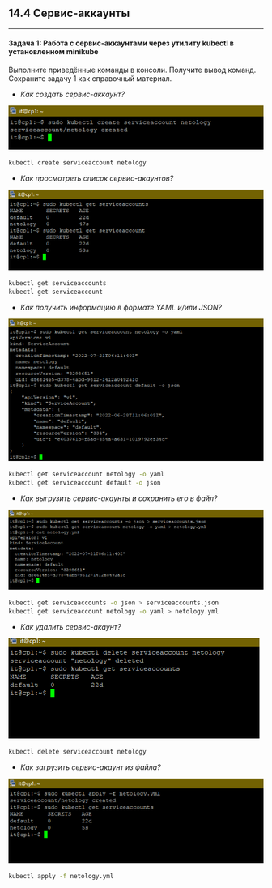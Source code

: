 ## 14.4 Сервис-аккаунты
___
#### Задача 1: Работа с сервис-аккаунтами через утилиту kubectl в установленном minikube
Выполните приведённые команды в консоли. Получите вывод команд. Сохраните задачу 1 как справочный материал.

+ *Как создать сервис-аккаунт?*

![img.png](./img/1.png)

```bash
kubectl create serviceaccount netology
```
+ *Как просмотреть список сервис-акаунтов?*

![img.png](./img/2.png)

```bash
kubectl get serviceaccounts
kubectl get serviceaccount
```
+ *Как получить информацию в формате YAML и/или JSON?*

![img.png](./img/3.png)

```bash
kubectl get serviceaccount netology -o yaml
kubectl get serviceaccount default -o json
```

+ *Как выгрузить сервис-акаунты и сохранить его в файл?*

![img.png](./img/4.png)

```bash
kubectl get serviceaccounts -o json > serviceaccounts.json
kubectl get serviceaccount netology -o yaml > netology.yml
```

+ *Как удалить сервис-акаунт?*

![img.png](./img/5.png)

```bash
kubectl delete serviceaccount netology
```
+ *Как загрузить сервис-акаунт из файла?*

![img.png](./img/6.png)

```bash
kubectl apply -f netology.yml
```